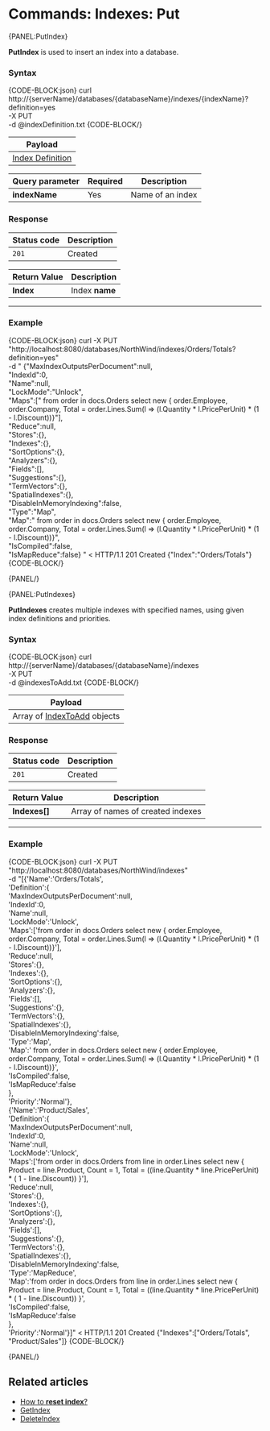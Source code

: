 # Commands: Indexes: Put


{PANEL:PutIndex}

**PutIndex** is used to insert an index into a database.

### Syntax

{CODE-BLOCK:json}
curl \
	http://{serverName}/databases/{databaseName}/indexes/{indexName}?definition=yes \
	-X PUT \
	-d @indexDefinition.txt
{CODE-BLOCK/}

| Payload |
| ------- |
| [Index Definition](../../../glossary/index-definition) |

| Query parameter | Required | Description |
| ------------- | -- | ---- |
| **indexName** | Yes | Name of an index |

### Response

| Status code | Description |
| ----------- | - |
| `201` | Created |

| Return Value | Description |
| ------------- | ----- |
| **Index** | Index **name** |

<hr />

### Example

{CODE-BLOCK:json}
curl -X PUT "http://localhost:8080/databases/NorthWind/indexes/Orders/Totals?definition=yes" \
 -d " {\"MaxIndexOutputsPerDocument\":null, \
	\"IndexId\":0, \
	\"Name\":null, \
	\"LockMode\":\"Unlock\", \
	\"Maps\":[\" from order in docs.Orders  select new  {     order.Employee,    order.Company,    Total = order.Lines.Sum(l => (l.Quantity * l.PricePerUnit) * (1 - l.Discount))}\"], \
	\"Reduce\":null, \
	\"Stores\":{}, \
	\"Indexes\":{}, \
	\"SortOptions\":{}, \
	\"Analyzers\":{}, \
	\"Fields\":[], \
	\"Suggestions\":{}, \
	\"TermVectors\":{}, \
	\"SpatialIndexes\":{}, \
	\"DisableInMemoryIndexing\":false, \
	\"Type\":\"Map\", \
	\"Map\":\" from order in docs.Orders  select new  {     order.Employee,    order.Company,    Total = order.Lines.Sum(l => (l.Quantity * l.PricePerUnit) * (1 - l.Discount))}\", \
	\"IsCompiled\":false, \
	\"IsMapReduce\":false} "
< HTTP/1.1 201 Created
{"Index":"Orders/Totals"}
{CODE-BLOCK/}

{PANEL/}

{PANEL:PutIndexes}

**PutIndexes** creates multiple indexes with specified names, using given index definitions and priorities.

### Syntax

{CODE-BLOCK:json}
curl \
	http://{serverName}/databases/{databaseName}/indexes \
	-X PUT \
	-d @indexesToAdd.txt
{CODE-BLOCK/}

| Payload |
| ------- |
| Array of [IndexToAdd](../../../glossary/index-to-add) objects |

### Response

| Status code | Description |
| ----------- | - |
| `201` | Created |

| Return Value | Description |
| ------------- | ----- |
| **Indexes[]** | Array of names of created indexes |

<hr />

### Example

{CODE-BLOCK:json}
curl -X PUT "http://localhost:8080/databases/NorthWind/indexes" \
 -d "[{'Name':'Orders/Totals', \
    'Definition':{ \
    'MaxIndexOutputsPerDocument':null, \
    'IndexId':0, \
    'Name':null, \
    'LockMode':'Unlock', \
    'Maps':['from order in docs.Orders  select new  {     order.Employee,    order.Company,    Total = order.Lines.Sum(l => (l.Quantity * l.PricePerUnit) * (1 - l.Discount))}'], \
    'Reduce':null, \
    'Stores':{}, \
    'Indexes':{}, \
    'SortOptions':{}, \
    'Analyzers':{}, \
    'Fields':[], \
    'Suggestions':{}, \
    'TermVectors':{}, \
    'SpatialIndexes':{}, \
    'DisableInMemoryIndexing':false, \
    'Type':'Map', \
    'Map':' from order in docs.Orders  select new  {     order.Employee,    order.Company,    Total = order.Lines.Sum(l => (l.Quantity * l.PricePerUnit) * (1 - l.Discount))}', \
    'IsCompiled':false, \
    'IsMapReduce':false \
    }, \
'Priority':'Normal'}, \
{'Name':'Product/Sales', \
    'Definition':{ \
    'MaxIndexOutputsPerDocument':null, \
    'IndexId':0, \
    'Name':null, \
    'LockMode':'Unlock', \
    'Maps':['from order in docs.Orders from line in order.Lines select new { Product = line.Product, Count = 1, Total = ((line.Quantity * line.PricePerUnit) *  ( 1 - line.Discount)) }'], \
    'Reduce':null, \
    'Stores':{}, \
    'Indexes':{}, \
    'SortOptions':{}, \
    'Analyzers':{}, \
    'Fields':[], \
    'Suggestions':{}, \
    'TermVectors':{}, \
    'SpatialIndexes':{}, \
    'DisableInMemoryIndexing':false, \
    'Type':'MapReduce', \
    'Map':'from order in docs.Orders from line in order.Lines select new { Product = line.Product, Count = 1, Total = ((line.Quantity * line.PricePerUnit) *  ( 1 - line.Discount)) }', \
    'IsCompiled':false, \
    'IsMapReduce':false \
    }, \
'Priority':'Normal'}]"
< HTTP/1.1 201 Created
{"Indexes":["Orders/Totals", "Product/Sales"]}
{CODE-BLOCK/}

{PANEL/}

## Related articles

- [How to **reset index**?](../../../client-api/commands/indexes/how-to/reset-index)  
- [GetIndex](../../../client-api/commands/indexes/get)  
- [DeleteIndex](../../../client-api/commands/indexes/delete)  
